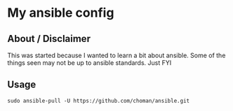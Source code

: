 # My ansible config




## About / Disclaimer

This was started because I wanted to learn a bit about ansible.  Some of the 
things seen may not be up to ansible standards.  Just FYI

## Usage


```
sudo ansible-pull -U https://github.com/choman/ansible.git
```
